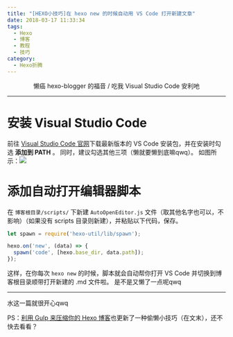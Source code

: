 ```yaml
---
title: "[HEXO小技巧]在 hexo new 的时候自动用 VS Code 打开新建文章"
date: 2018-03-17 11:33:34
tags:
  - Hexo
  - 博客
  - 教程
  - 技巧
category:
  - Hexo折腾
---
```


<center>懒癌 hexo-blogger 的福音 / 吃我 Visual Studio Code 安利吔</center>

<!--more-->

---

# 安装 Visual Studio Code

前往 [Visual Studio Code 官网](https://code.visualstudio.com/)下载最新版本的 VS Code 安装包，并在安装时勾选 **添加到 PATH** 。
同时，建议勾选其他三项（懒就要懒到底嘛qwq）。
如图所示：![](https://lc-cqha0xyi.cn-n1.lcfile.com/f7d11f5ae8dee71bd4f6.jpg)

# 添加自动打开编辑器脚本

在 `博客根目录/scripts/` 下新建 `AutoOpenEditor.js` 文件（取其他名字也可以，不影响）（如果没有 scripts 目录则新建），并粘贴以下代码，保存。
```js
let spawn = require('hexo-util/lib/spawn');

hexo.on('new', (data) => {
  spawn('code', [hexo.base_dir, data.path]);
});
```
这样，在你每次 `hexo new` 的时候，脚本就会自动帮你打开 VS Code 并切换到博客根目录顺带打开新建的 .md 文件啦。
是不是又懒了一点呢qwq

---

水这一篇就很开心qwq

PS：[利用 Gulp 来压缩你的 Hexo 博客](https://leaferx.online/2017/06/16/use-gulp-to-minimize/)也更新了一种偷懒小技巧（在文末），还不快去看看？
